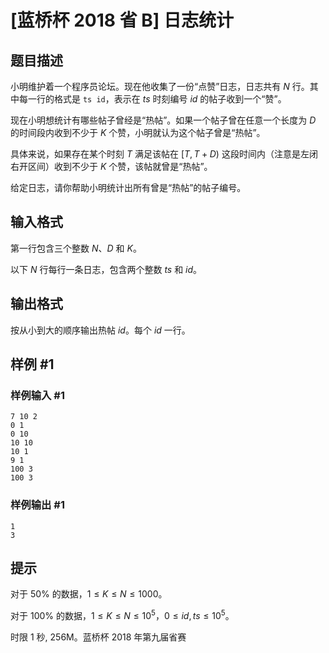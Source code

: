 # [蓝桥杯 2018 省 B] 日志统计

## 题目描述

小明维护着一个程序员论坛。现在他收集了一份“点赞”日志，日志共有 $N$ 行。其中每一行的格式是 `ts id`，表示在 $ts$ 时刻编号 $id$ 的帖子收到一个“赞”。

现在小明想统计有哪些帖子曾经是“热帖”。如果一个帖子曾在任意一个长度为 $D$ 的时间段内收到不少于 $K$ 个赞，小明就认为这个帖子曾是“热帖”。

具体来说，如果存在某个时刻 $T$ 满足该帖在 $[T,T+D)$ 这段时间内（注意是左闭右开区间）收到不少于 $K$ 个赞，该帖就曾是“热帖”。

给定日志，请你帮助小明统计出所有曾是“热帖”的帖子编号。

## 输入格式

第一行包含三个整数 $N$、$D$ 和 $K$。

以下 $N$ 行每行一条日志，包含两个整数 $ts$ 和 $id$。



## 输出格式

按从小到大的顺序输出热帖 $id$。每个 $id$ 一行。

## 样例 #1

### 样例输入 #1
```
7 10 2  
0 1  
0 10    
10 10  
10 1  
9 1
100 3  
100 3
```

### 样例输出 #1

```
1  
3
```

## 提示

对于 $50\%$ 的数据，$1 \le K \le N \le 1000$。

对于 $100\%$ 的数据，$1 \le K \le N \le 10^5$，$0 \le id, ts \le 10^5$。

时限 1 秒, 256M。蓝桥杯 2018 年第九届省赛
